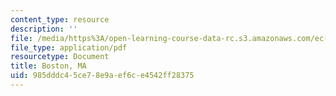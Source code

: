 ```yaml
---
content_type: resource
description: ''
file: /media/https%3A/open-learning-course-data-rc.s3.amazonaws.com/ec-s07-photovoltaic-solar-energy-systems-fall-2004/985dddc45ce78e9aef6ce4542ff28375_MITEC_S07F04_boston_ma.pdf
file_type: application/pdf
resourcetype: Document
title: Boston, MA
uid: 985dddc4-5ce7-8e9a-ef6c-e4542ff28375
---
```

